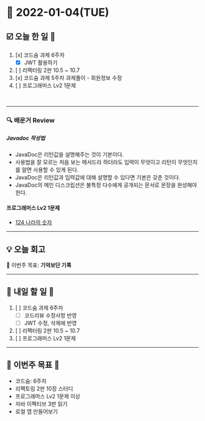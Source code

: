 # 📆 2022-01-04(TUE)
## ☑️ 오늘 한 일 📑
1. [x] 코드숨 과제 6주차
   - [x] JWT 활용하기
2. [ ] 리펙터링 2판 10.5 ~ 10.7
3. [x] 코드숨 과제 5주차 과제풀이 - 회원정보 수정
4. [ ] 프로그래머스 Lv2 1문제 
<br>

***

### 🔍️ 배운거 Review
##### Javadoc 작성법
- JavaDoc은 리턴값을 설명해주는 것이 기본이다. 
- 사용법을 잘 모르는 처음 보는 메서드라 하더라도 입력이 무엇이고 리턴이 무엇인지를 알면 사용할 수 있게 된다. 
- JavaDoc은 리턴값과 입력값에 대해 설명할 수 있다면 기본은 갖춘 것이다.  
- JavaDoc의 메인 디스크립션은 불특정 다수에게 공개되는 문서로 문장을 완성해야한다. 


#### 프로그래머스 Lv2 1문제 
- [124 나라의 숫자](https://github.com/Kyuwon53/Python-algorithm/tree/main/programmers/Level2/124%20%EB%82%98%EB%9D%BC%EC%9D%98%20%EC%88%AB%EC%9E%90)

***
## 💡  오늘  회고 


🎯 이번주 목표: **기억보단 기록** 

***

## 🎯 내일 할 일 🎯
1. [ ] 코드숨 과제 6주차
   - [ ] 코드리뷰 수정사항 반영
   - [ ] JWT 수정, 삭제에 반영
2. [ ] 리펙터링 2판 10.5 ~ 10.7
3. [ ] 프로그래머스 Lv2 1문제 

***

## 🏁 이번주 목표 🏁
- 코드숨: 6주차
- 리펙토링 2판 10장 스터디
- 프로그래머스 Lv2 1문제 이상
- 자바 이펙티브 3판 읽기 
- 로컬 앱 만들어보기 

